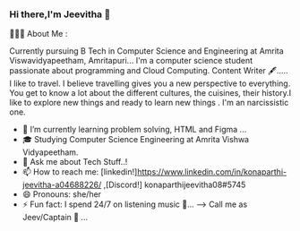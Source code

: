 ### Hi there,I'm Jeevitha 👋
👨🏻‍💻 About Me :

  Currently pursuing B Tech in Computer Science and Engineering at Amrita Viswavidyapeetham, Amritapuri...
  I'm a computer science student passionate about programming and Cloud Computing.
  Content Writer 🖋..... 
  I like to travel. I believe travelling gives you a new perspective to everything. You get to know a lot about the different cultures, the cuisines,     their       history.I like to explore new things and ready to learn new things .
  I'm an narcissistic one.
  

- 🌱 I’m currently learning problem solving, HTML and Figma ...
- 🎓 Studying Computer Science Engineering at Amrita Vishwa Vidyapeetham.
- 💬 Ask me about Tech Stuff..!
- 📫 How to reach me: [linkedin!]https://www.linkedin.com/in/konaparthi-jeevitha-a04688226/ ,[Discord!] konaparthijeevitha08#5745
- 😄 Pronouns: she/her
- ⚡ Fun fact: I spend 24/7 on listening music 🎵...
--> Call me as Jeev/Captain 🧢 ...
